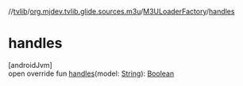 //[tvlib](../../../index.md)/[org.mjdev.tvlib.glide.sources.m3u](../index.md)/[M3ULoaderFactory](index.md)/[handles](handles.md)

# handles

[androidJvm]\
open override fun [handles](handles.md)(model: [String](https://kotlinlang.org/api/latest/jvm/stdlib/kotlin/-string/index.html)): [Boolean](https://kotlinlang.org/api/latest/jvm/stdlib/kotlin/-boolean/index.html)
